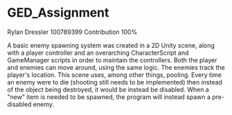 # GED_Assignment
 
Rylan Dressler 100789399 Contribution 100%

A basic enemy spawning system was created in a 2D Unity scene, along with a player controller and an overarching CharacterScript and GameManager scripts in order to maintain the controllers. Both the player and enemies can move around, using the same logic. The enemies track the player's location. This scene uses, among other things, pooling. Every time an enemy were to die (shooting still needs to be implemented) then instead of the object being destroyed, it would be instead be disabled. When a "new" item is needed to be spawned, the program will instead spawn a pre-disabled enemy.